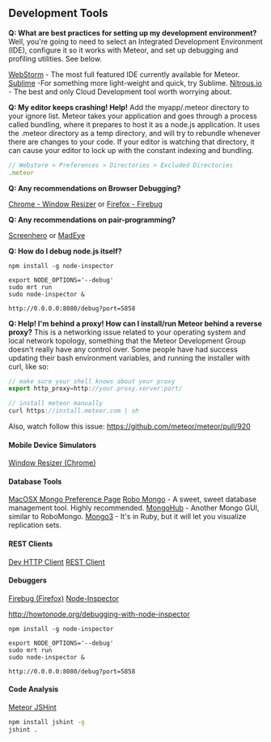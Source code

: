 ## Development Tools
**Q:  What are best practices for setting up my development environment?**
Well, you're going to need to select an Integrated Development Environment (IDE), configure it so it works with Meteor, and set up debugging and profiling utilities.  See below.

[WebStorm](http://www.jetbrains.com/webstorm/) - The most full featured IDE currently available for Meteor.
[Sublime](http://www.sublimetext.com/) -For something more light-weight and quick, try Sublime.
[Nitrous.io](https://www.nitrous.io/) - The best and only Cloud Development tool worth worrying about.

**Q:  My editor keeps crashing!  Help!**
Add the myapp/.meteor directory to your ignore list.  Meteor takes your application and goes through a process called bundling, where it prepares to host it as a node.js application.  It uses the .meteor directory as a temp directory, and will try to rebundle whenever there are changes to your code.  If your editor is watching that directory, it can cause your editor to lock up with the constant indexing and bundling.

````js
// Webstore > Preferences > Directories > Excluded Directories
.meteor
````

**Q:  Any recommendations on Browser Debugging?**

[Chrome - Window Resizer](https://chrome.google.com/webstore/detail/window-resizer/kkelicaakdanhinjdeammmilcgefonfh) or
[Firefox - Firebug](https://getfirebug.com/)


**Q:  Any recommendations on pair-programming?**

[Screenhero](http://screenhero.com/download.html?src=btn) or
[MadEye](https://madeye.io/#getStarted)




**Q:  How do I debug node.js itself?**
````
npm install -g node-inspector

export NODE_OPTIONS='--debug'
sudo mrt run
sudo node-inspector &

http://0.0.0.0:8080/debug?port=5858
````


**Q:  Help!  I'm behind a proxy!  How can I install/run Meteor behind a reverse proxy?**
This is a networking issue related to your operating system and local network topology, something that the Meteor Development Group doesn't really have any control over.  Some people have had success updating their bash environment variables, and running the installer with curl, like so:
````js
// make sure your shell knows about your proxy
export http_proxy=http://your.proxy.server:port/

// install meteor manually
curl https://install.meteor.com | sh
````

Also, watch follow this issue:
https://github.com/meteor/meteor/pull/920



#### Mobile Device Simulators
[Window Resizer (Chrome)](https://chrome.google.com/webstore/detail/window-resizer/kkelicaakdanhinjdeammmilcgefonfh)

#### Database Tools
[MacOSX Mongo Preference Page](http://blog.mongodb.org/post/28925264384/macosx-preferences-pane-for-mongodb)
[Robo Mongo](http://robomongo.org/) - A sweet, sweet database management tool.  Highly recommended.
[MongoHub](http://mongohub.todayclose.com/) - Another Mongo GUI, similar to RoboMongo.
[Mongo3](http://mongo3.com/) - It's in Ruby, but it will let you visualize replication sets.




#### REST Clients
[Dev HTTP Client](https://chrome.google.com/webstore/detail/dev-http-client/aejoelaoggembcahagimdiliamlcdmfm)
[REST Client](https://chrome.google.com/webstore/detail/postman-rest-client/fdmmgilgnpjigdojojpjoooidkmcomcm/)



#### Debuggers
[Firebug (Firefox)](https://getfirebug.com/)
[Node-Inspector](https://github.com/node-inspector/node-inspector)

http://howtonode.org/debugging-with-node-inspector
````
npm install -g node-inspector

export NODE_OPTIONS='--debug'
sudo mrt run
sudo node-inspector &

http://0.0.0.0:8080/debug?port=5858
````

#### Code Analysis

[Meteor JSHint](https://github.com/raix/Meteor-jshintrc)

````sh
npm install jshint -g
jshint .
````
